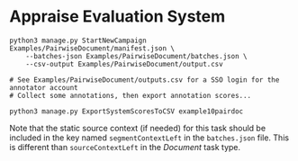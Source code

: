 # Appraise Evaluation System

    python3 manage.py StartNewCampaign Examples/PairwiseDocument/manifest.json \
        --batches-json Examples/PairwiseDocument/batches.json \
        --csv-output Examples/PairwiseDocument/output.csv

    # See Examples/PairwiseDocument/outputs.csv for a SSO login for the annotator account
    # Collect some annotations, then export annotation scores...

    python3 manage.py ExportSystemScoresToCSV example10pairdoc

Note that the static source context (if needed) for this task should be
included in the key named `segmentContextLeft` in the `batches.json` file. This
is different than `sourceContextLeft` in the *Document* task type.

